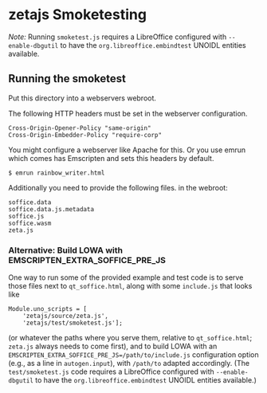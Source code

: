 # zetajs Smoketesting

*Note:*  Running `smoketest.js` requires a LibreOffice configured with `--enable-dbgutil` to have
the `org.libreoffice.embindtest` UNOIDL entities available.

## Running the smoketest

Put this directory into a webservers webroot.

The following HTTP headers must be set in the webserver configuration.
```
Cross-Origin-Opener-Policy "same-origin"
Cross-Origin-Embedder-Policy "require-corp"
```

You might configure a webserver like Apache for this. Or you use emrun which comes has Emscripten and sets this headers by default.
```
$ emrun rainbow_writer.html
```

Additionally you need to provide the following files. in the webroot:
```
soffice.data
soffice.data.js.metadata
soffice.js
soffice.wasm
zeta.js
```

### Alternative: Build LOWA with EMSCRIPTEN_EXTRA_SOFFICE_PRE_JS

One way to run some of the provided example and test code is to serve those files next to `qt_soffice.html`, along with some `include.js` that looks like
```
Module.uno_scripts = [
    'zetajs/source/zeta.js',
    'zetajs/test/smoketest.js'];
```
(or whatever the paths where you serve them, relative to `qt_soffice.html`; `zeta.js` always needs to come first), and to build LOWA with an `EMSCRIPTEN_EXTRA_SOFFICE_PRE_JS=/path/to/include.js` configuration option (e.g., as a line in `autogen.input`), with `/path/to` adapted accordingly.  (The `test/smoketest.js` code requires a LibreOffice configured with `--enable-dbgutil` to have the `org.libreoffice.embindtest` UNOIDL entities available.)
